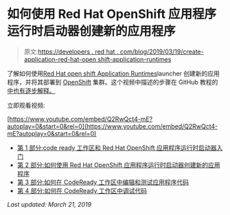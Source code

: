 # 如何使用 Red Hat OpenShift 应用程序运行时启动器创建新的应用程序

> 原文:[https://developers . red hat . com/blog/2019/03/19/create-application-red-hat-open shift-application-runtimes](https://developers.redhat.com/blog/2019/03/19/create-application-red-hat-openshift-application-runtimes)

了解如何使用[Red Hat open shift Application Runtimes](https://developers.redhat.com/products/rhoar/overview/)launcher 创建新的应用程序，并将其部署到 [OpenShift](https://developers.redhat.com/products/openshift) 集群。这个视频中描述的步骤在 GitHub 教程的[中也有逐步解释。](https://github.com/RedHatWorkshops/CodeReadyWorkspacesAndLauncherTutorial/blob/master/GenerateCodeUsingLauncher.md)

立即观看视频:

[https://www.youtube.com/embed/Q2RwQct4-mE?autoplay=0&start=0&rel=0](https://www.youtube.com/embed/Q2RwQct4-mE?autoplay=0&start=0&rel=0)

*   [第 1 部分:](https://developers.redhat.com/blog/2019/03/18/getting-started-with-codeready-workspaces-and-red-hat-openshift-application-runtimes/)[code ready 工作区和 Red Hat OpenShift 应用程序运行时启动器入门](https://developers.redhat.com/blog/2019/03/18/getting-started-with-codeready-workspaces-and-red-hat-openshift-application-runtimes/)
*   [第 2 部分:如何使用 Red Hat OpenShift 应用程序运行时启动器创建新的应用程序](https://developers.redhat.com/blog/2019/03/19/create-application-red-hat-openshift-application-runtimes/)
*   [第 3 部分:如何在 CodeReady 工作区中编辑和测试应用程序代码](https://developers.redhat.com/blog/2019/03/20/how-to-edit-and-test-application-code-in-codeready-workspaces/)
*   [第 4 部分:如何在 CodeReady 工作区中调试代码](https://developers.redhat.com/blog/2019/03/21/how-to-debug-code-in-codeready-workspaces/)

*Last updated: March 21, 2019*